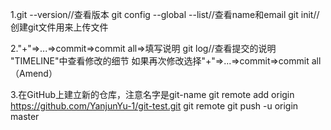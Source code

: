 1.git --version//查看版本
git config --global --list//查看name和email
git init//创建git文件用来上传文件

2."+"=>...=>commit=>commit all=>填写说明
git log//查看提交的说明
"TIMELINE"中查看修改的细节
如果再次修改选择"+"=>...=>commit=>commit all（Amend）

3.在GitHub上建立新的仓库，注意名字是git-name
git remote add origin https://github.com/YanjunYu-1/git-test.git
git remote
git push -u origin master   
